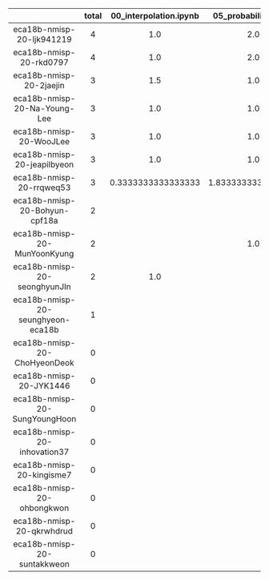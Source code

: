 |    |   total  |  00_interpolation.ipynb  |  05_probability.ipynb  |  10_statistics  |  10_statistics.ipynb  |
|:--:|:----:|:----:|:----:|:----:|:----:|
| eca18b-nmisp-20-ljk941219 | 4 | 1.0 | 2.0 |  | 1.0  |
| eca18b-nmisp-20-rkd0797 | 4 | 1.0 | 2.0 |  | 1.0  |
| eca18b-nmisp-20-2jaejin | 3 | 1.5 | 1.0 |  | 0.5  |
| eca18b-nmisp-20-Na-Young-Lee | 3 | 1.0 | 1.0 |  | 1.0  |
| eca18b-nmisp-20-WooJLee | 3 | 1.0 | 1.0 |  | 1.0  |
| eca18b-nmisp-20-jeapilbyeon | 3 | 1.0 | 1.0 |  | 1.0  |
| eca18b-nmisp-20-rrqweq53 | 3 | 0.3333333333333333 | 1.8333333333333333 | 0.3333333333333333 | 0.5  |
| eca18b-nmisp-20-Bohyun-cpf18a | 2 |  |  |  | 2.0  |
| eca18b-nmisp-20-MunYoonKyung | 2 |  | 1.0 |  | 1.0  |
| eca18b-nmisp-20-seonghyunJIn | 2 | 1.0 |  |  | 1.0  |
| eca18b-nmisp-20-seunghyeon-eca18b | 1 |  |  |  | 1.0  |
| eca18b-nmisp-20-ChoHyeonDeok | 0 |  |  |  |   |
| eca18b-nmisp-20-JYK1446 | 0 |  |  |  |   |
| eca18b-nmisp-20-SungYoungHoon | 0 |  |  |  |   |
| eca18b-nmisp-20-inhovation37 | 0 |  |  |  |   |
| eca18b-nmisp-20-kingisme7 | 0 |  |  |  |   |
| eca18b-nmisp-20-ohbongkwon | 0 |  |  |  |   |
| eca18b-nmisp-20-qkrwhdrud | 0 |  |  |  |   |
| eca18b-nmisp-20-suntakkweon | 0 |  |  |  |   |
